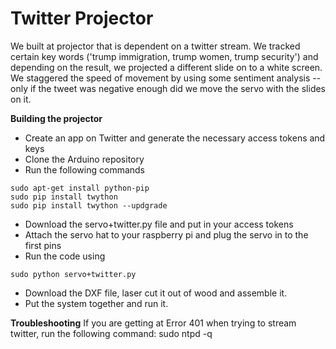 # Twitter Projector

We built at projector that is dependent on a twitter stream. We tracked certain key words ('trump immigration, trump women, trump security') and depending on the result, we projected a different slide on to a white screen. We staggered the speed of movement by using some sentiment analysis -- only if the tweet was negative enough did we move the servo with the slides on it. 

**Building the projector** 
* Create an app on Twitter and generate the necessary access tokens and keys
* Clone the Arduino repository 
* Run the following commands
~~~~
sudo apt-get install python-pip 
sudo pip install twython 
sudo pip install twython --updgrade 
~~~~
* Download the servo+twitter.py file and put in your access tokens 
* Attach the servo hat to your raspberry pi and plug the servo in to the first pins 
* Run the code using 
~~~~
sudo python servo+twitter.py 
~~~~
* Download the DXF file, laser cut it out of wood and assemble it. 
* Put the system together and run it. 

**Troubleshooting** 
If you are getting at Error 401 when trying to stream twitter, run the following command: 
sudo ntpd -q
